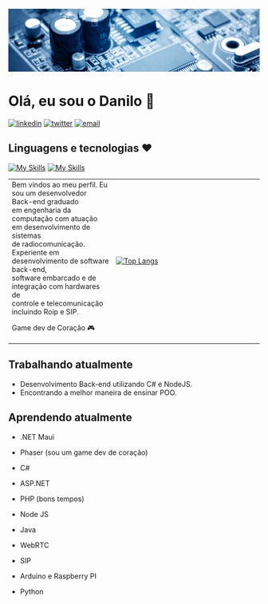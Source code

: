 ![](0.jpg)
# Olá, eu sou o Danilo 👋

[![linkedin](https://img.shields.io/badge/linkedin-0A66C2?style=for-the-badge&logo=linkedin&logoColor=white)](https://www.linkedin.com/in/danilodevs/)
[![twitter](https://img.shields.io/badge/twitter-1DA1F2?style=for-the-badge&logo=twitter&logoColor=white)](https://twitter.com/danilosdev)
[![email](https://img.shields.io/static/v1?label=&message=E-mail&color=007722&style=for-the-badge&logo=mail.ru)](mailto:danilo.o.s@hotmail.com)




## Linguagens e tecnologias :heart:

[![My Skills](https://skillicons.dev/icons?i=cs,cpp,java,js,nodejs,php,py,ts)](https://github.com/Danilo-Oliveira-Silva)
[![My Skills](https://skillicons.dev/icons?i=mysql,mongodb,postgres,azure,docker,dotnet,rabbitmq,react,eclipse,androidstudio,grafana,matlab,arduino,prometheus,threejs)](https://github.com/Danilo-Oliveira-Silva)


<table border=0 style="border-color:black">
  <tr>
    <td style="width:200px;">
      Bem vindos ao meu perfil. Eu sou um desenvolvedor Back-end graduado <br />
      em engenharia da computação com atuação em desenvolvimento de sistemas<br />
      de radiocomunicação. Experiente em desenvolvimento de software back-end,<br />
      software embarcado e de integração com hardwares de <br />
      controle e telecomunicação incluindo Roip e SIP.<br />

  Game dev de Coração :video_game: 
    </td>
    <td style="width:300px;">
      
   [![Top Langs](https://github-readme-stats.vercel.app/api/top-langs/?username=Danilo-Oliveira-Silva&layout=compact&theme=algolia)](https://github.com/Danilo-Oliveira-Silva)
  </tr>
</table>


## Trabalhando atualmente

* Desenvolvimento Back-end utilizando C# e NodeJS.
* Encontrando a melhor maneira de ensinar POO.


## Aprendendo atualmente

* .NET Maui
* Phaser (sou um game dev de coração)



* C#
* ASP.NET
* PHP (bons tempos)
* Node JS
* Java
* WebRTC
* SIP
* Arduino e Raspberry PI
* Python


  
